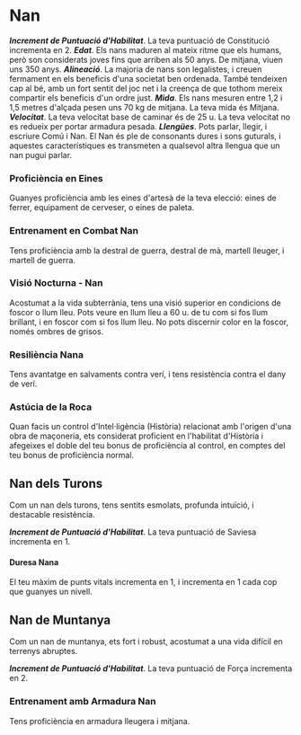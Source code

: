 # Nan

***Increment de Puntuació d'Habilitat***. La teva puntuació de Constitució incrementa en 2.
***Edat***. Els nans maduren al mateix ritme que els humans, però son considerats joves fins que arriben als 50 anys. De mitjana, viuen uns 350 anys.
***Alineació***. La majoria de nans son legalistes, i creuen fermament en els beneficis d'una societat ben ordenada. També tendeixen cap al bé, amb un fort sentit del joc net i la creença de que tothom mereix compartir els beneficis d'un ordre just.
***Mida***. Els nans mesuren entre 1,2 i 1,5 metres d'alçada pesen uns 70 kg de mitjana. La teva mida és Mitjana.
***Velocitat***. La teva velocitat base de caminar és de 25 u. La teva velocitat no es redueix per portar armadura pesada.
***Llengües***. Pots parlar, llegir, i escriure Comú i Nan. El Nan és ple de consonants dures i sons guturals, i aquestes característiques es transmeten a qualsevol altra llengua que un nan pugui parlar.

### Proficiència en Eines
Guanyes proficiència amb les eines d'artesà de la teva elecció: eines de ferrer, equipament de cerveser, o eines de paleta.
### Entrenament en Combat Nan
Tens proficiència amb la destral de guerra, destral de mà, martell lleuger, i martell de guerra.
### Visió Nocturna - Nan
Acostumat a la vida subterrània, tens una visió superior en condicions de foscor o llum lleu. Pots veure en llum lleu a 60 u. de tu com si fos llum brillant, i en foscor com si fos llum lleu. No pots discernir color en la foscor, només ombres de grisos.
### Resiliència Nana
Tens avantatge en salvaments contra verí, i tens resistència contra el dany de verí.
### Astúcia de la Roca
Quan facis un control d'Intel·ligència (Història) relacionat amb l'origen d'una obra de maçoneria, ets considerat proficient en l'habilitat d'Història i afegeixes el doble del teu bonus de proficiència al control, en comptes del teu bonus de proficiència normal.


## Nan dels Turons
Com un nan dels turons, tens sentits esmolats, profunda intuïció, i destacable resistència.

***Increment de Puntuació d'Habilitat***. La teva puntuació de Saviesa incrementa en 1.

#### Duresa Nana
El teu màxim de punts vitals incrementa en 1, i incrementa en 1 cada cop que guanyes un nivell.


## Nan de Muntanya
Com un nan de muntanya, ets fort i robust, acostumat a una vida difícil en terrenys abruptes.

***Increment de Puntuació d'Habilitat***. La teva puntuació de Força incrementa en 2.

### Entrenament amb Armadura Nan
Tens proficiència en armadura lleugera i mitjana.